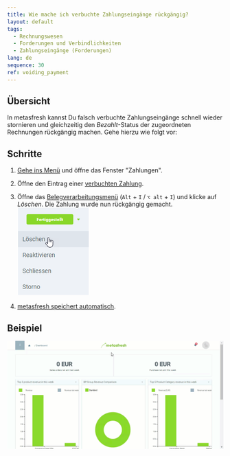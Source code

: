 ```yaml
---
title: Wie mache ich verbuchte Zahlungseingänge rückgängig?
layout: default
tags:
  - Rechnungswesen
  - Forderungen und Verbindlichkeiten
  - Zahlungseingänge (Forderungen)
lang: de
sequence: 30
ref: voiding_payment
---
```


## Übersicht
In metasfresh kannst Du falsch verbuchte Zahlungseingänge schnell wieder stornieren und gleichzeitig den *Bezahlt*-Status der zugeordneten Rechnungen rückgängig machen. Gehe hierzu wie folgt vor:

## Schritte
1. [Gehe ins Menü](Menu) und öffne das Fenster "Zahlungen".
1. Öffne den Eintrag einer [verbuchten Zahlung](Einzelner_Zahlungseingang).
1. Öffne das [Belegverarbeitungsmenü](AktionStarten) (`Alt` + `I` / `⌥ alt` + `I`) und klicke auf *Löschen*. Die Zahlung wurde nun rückgängig gemacht.<br>
![](assets/Belegstatus_Loeschen.png)

1. [metasfresh speichert automatisch](Speicheranzeige).

## Beispiel
![](assets/Zahlung_stornieren.gif)
